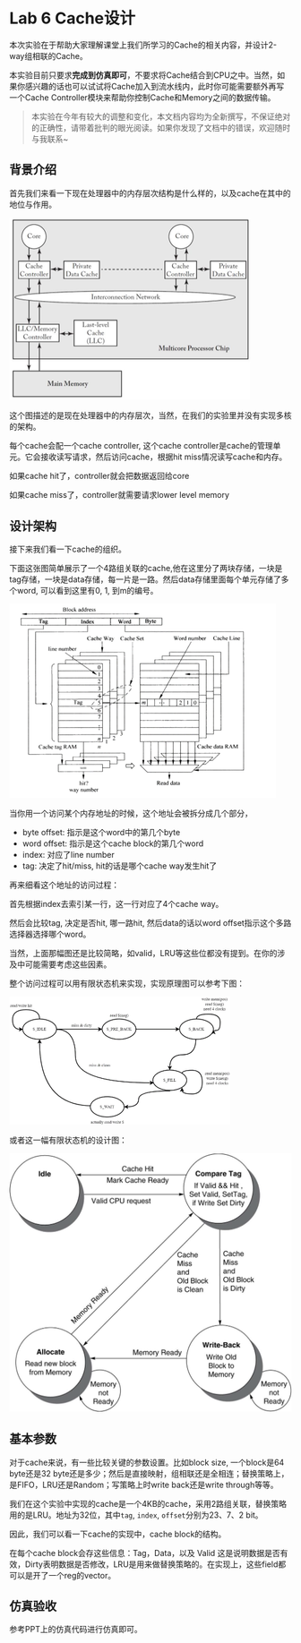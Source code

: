 # Lab 6 Cache设计

本次实验在于帮助大家理解课堂上我们所学习的Cache的相关内容，并设计2-way组相联的Cache。

本实验目前只要求**完成到仿真即可**，不要求将Cache结合到CPU之中。当然，如果你感兴趣的话也可以试试将Cache加入到流水线内，此时你可能需要额外再写一个Cache Controller模块来帮助你控制Cache和Memory之间的数据传输。



> 本实验在今年有较大的调整和变化，本文档内容均为全新撰写，不保证绝对的正确性，请带着批判的眼光阅读。如果你发现了文档中的错误，欢迎随时与我联系~



## 背景介绍

首先我们来看一下现在处理器中的内存层次结构是什么样的，以及cache在其中的地位与作用。

<img src="assets/image-20230524193312344.png" alt="image-20230524193312344" style="zoom:50%;" />

这个图描述的是现在处理器中的内存层次，当然，在我们的实验里并没有实现多核的架构。

每个cache会配一个cache controller, 这个cache controller是cache的管理单元。它会接收读写请求，然后访问cache，根据hit miss情况读写cache和内存。

如果cache hit了，controller就会把数据返回给core

如果cache miss了，controller就需要请求lower level memory



## 设计架构

接下来我们看一下cache的组织。

下面这张图简单展示了一个4路组关联的cache,他在这里分了两块存储，一块是tag存储，一块是data存储，每一片是一路。然后data存储里面每个单元存储了多个word, 可以看到这里有0, 1, 到m的编号。

<img src="assets/image-20230524193658568.png" alt="image-20230524193658568" style="zoom:50%;" />

当你用一个访问某个内存地址的时候，这个地址会被拆分成几个部分，

* byte offset: 指示是这个word中的第几个byte
* word offset: 指示是这个cache block的第几个word
* index: 对应了line number
* tag: 决定了hit/miss, hit的话是哪个cache way发生hit了



再来细看这个地址的访问过程：

首先根据index去索引某一行，这一行对应了4个cache way。

然后会比较tag, 决定是否hit, 哪一路hit, 然后data的话以word offset指示这个多路选择器选择哪个word。

当然，上面那幅图还是比较简略，如valid，LRU等这些位都没有提到。在你的涉及中可能需要考虑这些因素。

整个访问过程可以用有限状态机来实现，实现原理图可以参考下图：

<img src="assets/image-20230524195332094.png" alt="image-20230524195332094" style="zoom:50%;" />

或者这一幅有限状态机的设计图：

<img src="assets/image-20230524195459441.png" alt="image-20230524195459441" style="zoom:50%;" />



## 基本参数

对于cache来说，有一些比较关键的参数设置。比如block size, 一个block是64 byte还是32 byte还是多少；然后是直接映射，组相联还是全相连；替换策略上，是FIFO，LRU还是Random；写策略上时write back还是write through等等。

我们在这个实验中实现的cache是一个4KB的cache，采用2路组关联，替换策略用的是LRU。地址为32位，其中`tag`, `index`, `offset`分别为23、7、2 bit。

因此，我们可以看一下cache的实现中，cache block的结构。

在每个cache block会存这些信息：Tag，Data，以及 Valid 这是说明数据是否有效，Dirty表明数据是否修改，LRU是用来做替换策略的。在实现上，这些field都可以是开了一个reg的vector。



## 仿真验收

参考PPT上的仿真代码进行仿真即可。